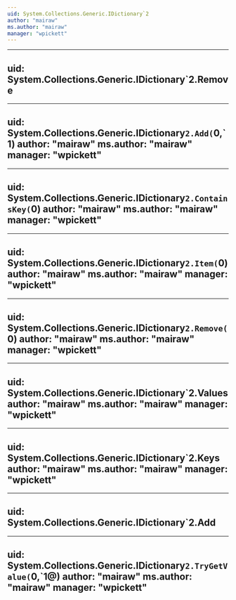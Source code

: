 ```yaml
---
uid: System.Collections.Generic.IDictionary`2
author: "mairaw"
ms.author: "mairaw"
manager: "wpickett"
---
```


---
uid: System.Collections.Generic.IDictionary`2.Remove
---

---
uid: System.Collections.Generic.IDictionary`2.Add(`0,`1)
author: "mairaw"
ms.author: "mairaw"
manager: "wpickett"
---

---
uid: System.Collections.Generic.IDictionary`2.ContainsKey(`0)
author: "mairaw"
ms.author: "mairaw"
manager: "wpickett"
---

---
uid: System.Collections.Generic.IDictionary`2.Item(`0)
author: "mairaw"
ms.author: "mairaw"
manager: "wpickett"
---

---
uid: System.Collections.Generic.IDictionary`2.Remove(`0)
author: "mairaw"
ms.author: "mairaw"
manager: "wpickett"
---

---
uid: System.Collections.Generic.IDictionary`2.Values
author: "mairaw"
ms.author: "mairaw"
manager: "wpickett"
---

---
uid: System.Collections.Generic.IDictionary`2.Keys
author: "mairaw"
ms.author: "mairaw"
manager: "wpickett"
---

---
uid: System.Collections.Generic.IDictionary`2.Add
---

---
uid: System.Collections.Generic.IDictionary`2.TryGetValue(`0,`1@)
author: "mairaw"
ms.author: "mairaw"
manager: "wpickett"
---
